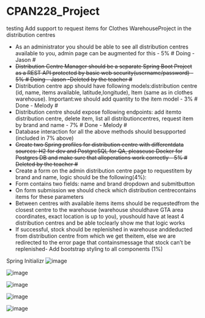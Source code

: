 # CPAN228_Project
testing
Add support to request items for Clothes WarehouseProject in the distribution centres
- As an administrator you should be able to see all distribution centres available to you, admin page can be augmented for this - 5% # Doing - Jason #
- <del>Distribution Centre Manager should be a separate Spring Boot Project as a REST API protected by basic web security(username/password) - 5% # Doing - Jason -Deleted by the teacher # </del>
- Distribution centre app should have following models:distribution centre (id, name, items available, latitude,longitude), Item (same as in clothes warehouse). Important:we should add quantity to the item model - 3% # Done - Melody #
- Distribution centre should expose following endpoints: add itemto distribution centre, delete item, list all distributioncentres, request item by brand and name - 7% # Done - Melody #
- Database interaction for all the above methods should besupported (included in 7% above)
- <del> Create two Spring profiles for distribution centre with differentdata sources: H2 for dev and PostgreSQL for QA, pleaseuse Docker for Postgres DB and make sure that alloperations work correctly - 5% # Deleted by the teacher #</del>
- Create a form on the admin distribution centre page to requestitem by brand and name, logic should be the following(4%):
- Form contains two fields: name and brand dropdown and submitbutton
- On form submission we should check which distribution centrecontains items for these parameters
- Between centres with available items items should be requestedfrom the closest centre to the warehouse (warehouse shouldhave GTA area coordinates, exact location is up to you), youshould have at least 4 distribution centres and be able toclearly show me that logic works
- If successful, stock should be replenished in warehouse anddeducted from distribution centre from which we get theitem, else we are redirected to the error page that containsmessage that stock can’t be replenished- Add bootstrap styling to all components (1%)

Spring Initializr
![image](https://user-images.githubusercontent.com/32995324/229323795-ea937b64-6802-42e2-9164-4784f8210c52.png)
 
 ![image](https://user-images.githubusercontent.com/32995324/229535296-2381846e-cf9c-4d50-bf8a-ee72d1a446c0.png)

![image](https://user-images.githubusercontent.com/32995324/229535345-3983ccd0-051c-45f7-bd53-d3dfa7c01137.png)

 ![image](https://user-images.githubusercontent.com/32995324/229535388-a686075e-a97d-4d8f-92cc-3922ea33a1bc.png)

![image](https://user-images.githubusercontent.com/32995324/229535429-8eed3a16-2ce4-433e-80c4-837c1c9ae842.png)

 



